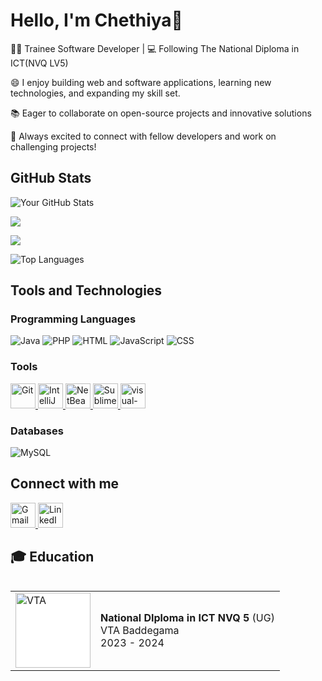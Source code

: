 # Hello, I'm Chethiya👋

👨‍💻 Trainee Software Developer | 💻 Following The National Diploma in ICT(NVQ LV5)

😄 I enjoy building web and software applications, learning new technologies, and expanding my skill set.

📚 Eager to collaborate on open-source projects and innovative solutions

👯 Always excited to connect with fellow developers and work on challenging projects!




## GitHub Stats
![Your GitHub Stats](https://github-readme-stats.vercel.app/api?username=chethiya216&show_icons=true&theme=radical)

![](https://github-profile-summary-cards.vercel.app/api/cards/profile-details?username=chethiya216&theme=github_dark)

![](https://github-profile-summary-cards.vercel.app/api/cards/productive-time?username=chethiya216&theme=github_dark)

<!-- [![GitHub Streak](https://streak-stats.demolab.com/?user=chethiya216&theme=dark)](https://git.io/streak-stats) -->

![Top Languages](https://github-readme-stats.vercel.app/api/top-langs/?username=chethiya216&theme=radical&layout=compact)

## Tools and Technologies

### Programming Languages

![Java](https://img.shields.io/badge/Java-007396?style=flat&logo=java&logoColor=white)
![PHP](https://img.shields.io/badge/PHP-777BB4?style=flat&logo=php&logoColor=white)
![HTML](https://img.shields.io/badge/HTML5-E34F26?style=flat&logo=html5&logoColor=white)
![JavaScript](https://img.shields.io/badge/JavaScript-F7DF1E?style=flat&logo=javascript&logoColor=black)
![CSS](https://img.shields.io/badge/CSS3-1572B6?style=flat&logo=css3&logoColor=white)


### Tools
<a href="https://git-scm.com/" target="_blank">
    <img src="https://img.icons8.com/color/48/000000/git.png" height="40" alt="Git"/>
</a>

<a href="https://www.jetbrains.com/idea/" target="_blank">
    <img src="https://img.icons8.com/color/48/000000/intellij-idea.png" height="40" alt="IntelliJ IDEA"/>
</a>

<a href="https://netbeans.apache.org/" target="_blank">
    <img src="https://upload.wikimedia.org/wikipedia/commons/9/98/Apache_NetBeans_Logo.svg" height="40" alt="NetBeans"/>
</a>

<a href="https://www.sublimetext.com/" target="_blank">
    <img src="https://img.icons8.com/color/48/000000/sublime-text.png" height="40" alt="Sublime Text"/>
</a>
<a href="https://code.visualstudio.com/" target="_blank"> 
    <img src="https://img.icons8.com/color/48/000000/visual-studio-code-2019.png" height="40" alt="visual-studio-code"/>
</a>


### Databases
![MySQL](https://img.shields.io/badge/MySQL-005C5F?style=flat&logo=mysql&logoColor=white)

## Connect with me
<!-- Gmail -->
<a href="mailto:chethiyalakshan216@gmail.com" target="_blank">
    <img src="https://img.icons8.com/color/48/000000/gmail.png" height="40" alt="Gmail"/>
</a>

<!-- LinkedIn -->
<a href="https://www.linkedin.com/in/chethiyalakshan" target="_blank">
    <img src="https://img.icons8.com/color/48/000000/linkedin.png" height="40" alt="LinkedIn"/>
</a>

## 🎓 Education

<table align="left">
  <tr>
    <td>
      <a href="https://www.vtasl.gov.lk/">
        <img src="https://upload.wikimedia.org/wikipedia/commons/f/fa/VTA_Sri_lanka_Logo.png" width="120" style="background-color:white" alt="VTA"/>
      </a>
    </td>
    <td>
      <strong>National DIploma in ICT NVQ 5</strong> (UG) <br>VTA Baddegama<br> 2023 - 2024
    </td>
  </tr>
</table>



<!--
**chethiya216/chethiya216** is a ✨ _special_ ✨ repository because its `README.md` (this file) appears on your GitHub profile.

Here are some ideas to get you started:

- 🔭 I’m currently working on ...
- 🌱 I’m currently learning ...
- 👯 I’m looking to collaborate on ...
- 🤔 I’m looking for help with ...
- 💬 Ask me about ...
- 📫 How to reach me: ...
- 😄 Pronouns: ...
- ⚡ Fun fact: ...
- [LinkedIn](www.linkedin.com/in/chethiya-lakshan-47a16a1b6)
-->



